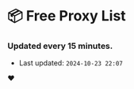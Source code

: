 # :package: Free Proxy List
### Updated every 15 minutes.

- Last updated: `2024-10-23 22:07`

:heart:
